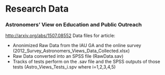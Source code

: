 # Research Data 

### Astronomers’ View on Education and Public Outreach
http://arxiv.org/abs/1507.08552
Data files for article:
- Anonimized Raw Data from the IAU GA and the online survey (2012_Survey_Astronomers_Views_Data_Collected.xlsx)
- Raw Data converted into an SPSS file (RawData.sav)
- Tracks of tests perform on the .sav file and the SPSS outputs of those tests (Astro_Views_Tests_i.spv where i=1,2,3,4,5)


